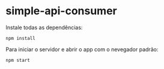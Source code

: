# simple-api-consumer

Instale todas as dependências:

```npm install```

Para iniciar o servidor e abrir o app com o nevegador padrão:

```npm start```

